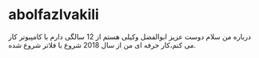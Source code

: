 # abolfazlvakili
درباره من
سلام دوست عزیز
ابوالفضل  وکیلی هستم از 12 سالگی دارم با کامپیوتر کار می کنم،کار حرفه ای من از سال 2018 شروع با فلاتر شروع شده.
